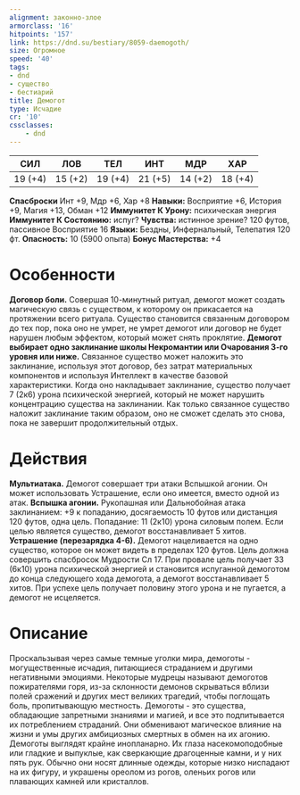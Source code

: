 ```yaml
---
alignment: законно-злое
armorclass: '16'
hitpoints: '157'
link: https://dnd.su/bestiary/8059-daemogoth/
size: Огромное
speed: '40'
tags:
- dnd
- существо
- бестиарий
title: Демогот
type: Исчадие
cr: '10'
cssclasses:
    - dnd
---
```



| СИЛ | ЛОВ | ТЕЛ | ИНТ | МДР | ХАР |
|---|---|---|---|---|---|
| 19 (+4) | 15 (+2) | 19 (+4) | 21 (+5) | 14 (+2) | 18 (+4) |
**Спасброски** Инт +9, Мдр +6, Хар +8
**Навыки:** Восприятие +6, История +9, Магия +13, Обман +12
**Иммунитет К Урону:** психическая энергия
**Иммунитет К Состоянию:** испуг?
**Чувства:** истинное зрение? 120 футов, пассивное Восприятие 16
**Языки:** Бездны, Инфернальный, Телепатия 120 фт.
**Опасность:** 10 (5900 опыта)
**Бонус Мастерства:** +4


# Особенности
**Договор боли.** Совершая 10-минутный ритуал, демогот может создать магическую связь с существом, к которому он прикасается на протяжении всего ритуала. Существо становится связанным договором до тех пор, пока оно не умрет, не умрет демогот или договор не будет нарушен любым эффектом, который может снять проклятие.
**Демогот выбирает одно заклинание школы Некромантии или Очарования 3-го уровня или ниже.** Связанное существо может наложить это заклинание, используя этот договор, без затрат материальных компонентов и используя Интеллект в качестве базовой характеристики. Когда оно накладывает заклинание, существо получает 7 (2к6) урона психической энергией, который не может нарушить концентрацию существа на заклинании. Как только связанное существо наложит заклинание таким образом, оно не сможет сделать это снова, пока не завершит продолжительный отдых.


# Действия
**Мультиатака.** Демогот совершает три атаки Вспышкой агонии. Он может использовать Устрашение, если оно имеется, вместо одной из атак.
**Вспышка агонии.** Рукопашная или Дальнобойная атака заклинанием: +9 к попаданию, досягаемость 10 футов или дистанция 120 футов, одна цель. Попадание: 11 (2к10) урона силовым полем. Если целью является существо, демогот восстанавливает 5 хитов.
**Устрашение (перезарядка 4-6).** Демогот нацеливается на одно существо, которое он может видеть в пределах 120 футов. Цель должна совершить спасбросок Мудрости Сл 17. При провале цель получает 33 (6к10) урона психической энергией и становится испуганной демоготом до конца следующего хода демогота, а демогот восстанавливает 5 хитов. При успехе цель получает половину этого урона и не пугается, а демогот не исцеляется.


# Описание
Проскальзывая через самые темные уголки мира, демоготы - могущественные исчадия, питающиеся страданием и другими негативными эмоциями. Некоторые мудрецы называют демоготов пожирателями горя, из-за склонности демонов скрываться вблизи полей сражений и других мест великих трагедий, чтобы поглощать боль, пропитывающую местность. Демоготы - это существа, обладающие запретными знаниями и магией, и все это подпитывается их потреблением страданий. Они обменивают магическое влияние на жизни и умы других амбициозных смертных в обмен на их агонию. Демоготы выглядят крайне инопланарно. Их глаза насекомоподобные или гладкие и выпуклые, как сверкающие драгоценные камни, и у них пять рук. Обычно они носят длинные одежды, которые низко ниспадают на их фигуру, и украшены ореолом из рогов, оленьих рогов или плавающих камней или кристаллов.